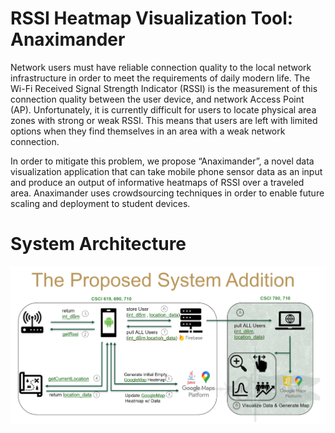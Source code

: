 # RSSI Heatmap Visualization Tool: Anaximander 

Network users must have reliable connection quality to the local network infrastructure in order to meet the requirements of daily modern life. The Wi-Fi Received Signal Strength Indicator (RSSI) is the measurement of this connection quality between the user device, and network Access Point (AP). Unfortunately, it is currently difficult for users to locate physical area zones with strong or weak RSSI. This means that users are left with limited options when they find themselves in an area with a weak network connection.

In order to mitigate this problem, we propose “Anaximander”, a novel data visualization application that can take mobile phone sensor data as an input and produce an output of informative heatmaps of RSSI over a traveled area. Anaximander uses crowdsourcing techniques in order to enable future scaling and deployment to student devices.

# System Architecture

![Arhitecture](assets/artifacts/architecture.png)
